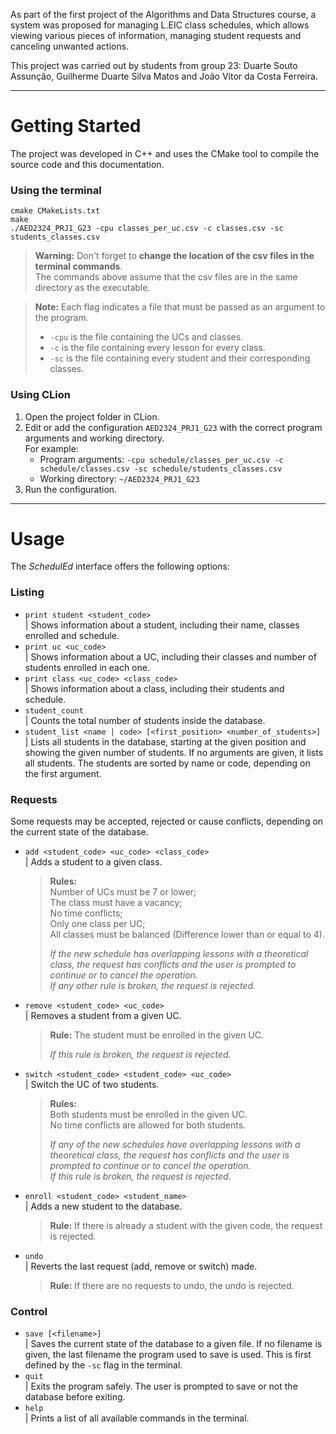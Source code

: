As part of the first project of the Algorithms and Data Structures course, a system was proposed for managing L.EIC class schedules, which allows viewing various pieces of information, managing student requests and canceling unwanted actions.

This project was carried out by students from group 23: Duarte Souto Assunção, Guilherme Duarte Silva Matos and João Vítor da Costa Ferreira.

---

# Getting Started
The project was developed in C++ and uses the CMake tool to compile the source code and this documentation.
### Using the terminal
```
cmake CMakeLists.txt
make
./AED2324_PRJ1_G23 -cpu classes_per_uc.csv -c classes.csv -sc students_classes.csv
```

> **Warning:** Don't forget to **change the location of the csv files in the terminal commands**.  
> The commands above assume that the csv files are in the same directory as the executable.

> **Note:** Each flag indicates a file that must be passed as an argument to the program.
> - `-cpu` is the file containing the UCs and classes.
> - `-c` is the file containing every lesson for every class.
> - `-sc` is the file containing every student and their corresponding classes.

### Using CLion
1. Open the project folder in CLion.
2. Edit or add the configuration `AED2324_PRJ1_G23` with the correct program arguments and working directory.  
   For example:
   - Program arguments: `-cpu schedule/classes_per_uc.csv -c schedule/classes.csv -sc schedule/students_classes.csv`
   - Working directory: `~/AED2324_PRJ1_G23`
3. Run the configuration.

------

# Usage
The _SchedulEd_ interface offers the following options:


### Listing
- `print student <student_code>`   
| Shows information about a student, including their name, classes enrolled and schedule.
- `print uc <uc_code>`    
| Shows information about a UC, including their classes and number of students enrolled in each one.
- `print class <uc_code> <class_code>`   
| Shows information about a class, including their students and schedule.
- `student_count`   
| Counts the total number of students inside the database.
- `student_list <name | code> [<first_position> <number_of_students>]`   
| Lists all students in the database, starting at the given position and showing the given number of students.
If no arguments are given, it lists all students.
The students are sorted by name or code, depending on the first argument.


### Requests
Some requests may be accepted, rejected or cause conflicts, depending on the current state of the database.
- `add <student_code> <uc_code> <class_code>`   
| Adds a student to a given class.  
  > **Rules:**  
  > Number of UCs must be 7 or lower;  
  > The class must have a vacancy;  
  > No time conflicts;  
  > Only one class per UC;  
  > All classes must be balanced (Difference lower than or equal to 4).  
  > 
  > _If the new schedule has overlapping lessons with a theoretical class, the request has conflicts and the user is prompted to continue or to cancel the operation._  
  > _If any other rule is broken, the request is rejected._

- `remove <student_code> <uc_code>`   
| Removes a student from a given UC.  
  > **Rule:** The student must be enrolled in the given UC.
  > 
  > _If this rule is broken, the request is rejected._

- `switch <student_code> <student_code> <uc_code>`   
| Switch the UC of two students.  
  > **Rules:**  
  > Both students must be enrolled in the given UC.  
  > No time conflicts are allowed for both students.  
  > 
  > _If any of the new schedules have overlapping lessons with a theoretical class, the request has conflicts and the user is prompted to continue or to cancel the operation._  
  > _If this rule is broken, the request is rejected._

- `enroll <student_code> <student_name>`  
| Adds a new student to the database.  
  > **Rule:** If there is already a student with the given code, the request is rejected.

- `undo`   
| Reverts the last request (add, remove or switch) made.
  > **Rule:** If there are no requests to undo, the undo is rejected.  


### Control
- `save [<filename>]`   
| Saves the current state of the database to a given file. If no filename is given, the last filename the program used to save is used. This is first defined by the `-sc` flag in the terminal.
- `quit`   
| Exits the program safely. The user is prompted to save or not the database before exiting.
- `help`   
| Prints a list of all available commands in the terminal.
